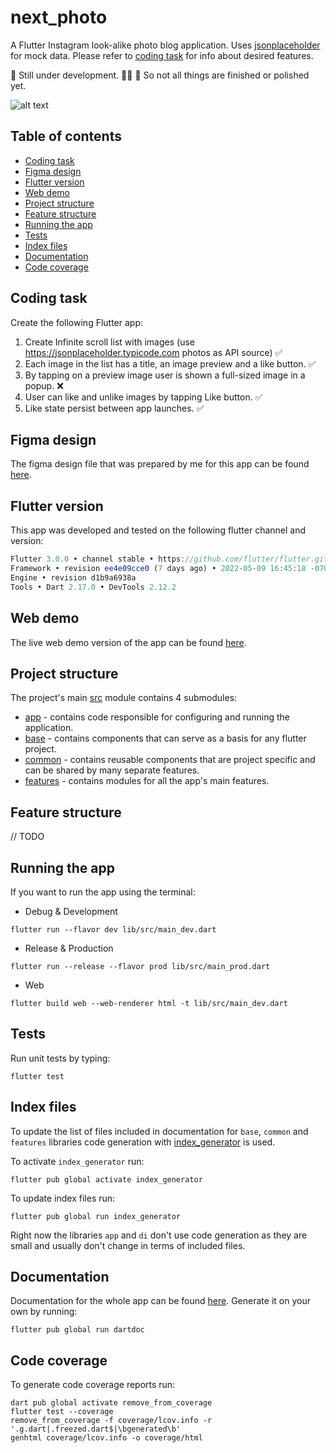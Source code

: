 # next_photo <!-- omit in toc -->

A Flutter Instagram look-alike photo blog application. Uses [jsonplaceholder](https://jsonplaceholder.typicode.com/) for mock data. Please refer to [coding task](#coding-task) for info about desired features.

🚧  Still under development. 👷‍♂️ 🚧  So not all things are finished or polished yet.

![alt text](https://mir-s3-cdn-cf.behance.net/project_modules/1400/62a8c9143896211.62830596b5878.png)

## Table of contents <!-- omit in toc -->
- [Coding task](#coding-task)
- [Figma design](#figma-design)
- [Flutter version](#flutter-version)
- [Web demo](#web-demo)
- [Project structure](#project-structure)
- [Feature structure](#feature-structure)
- [Running the app](#running-the-app)
- [Tests](#tests)
- [Index files](#index-files)
- [Documentation](#documentation)
- [Code coverage](#code-coverage)

## Coding task
Create the following Flutter app:
1. Create Infinite scroll list with images (use https://jsonplaceholder.typicode.com photos as API source) ✅
2. Each image in the list has a title, an image preview and a like button. ✅
3. By tapping on a preview image user is shown a full-sized image in a popup. ❌
4. User can like and unlike images by tapping Like button. ✅
5. Like state persist between app launches. ✅

## Figma design
The figma design file that was prepared by me for this app can be found [here](https://www.figma.com/file/kWh5yBJmKgaLXaM7avh39H/next_photo?node-id=5%3A600).

## Flutter version

This app was developed and tested on the following flutter channel and version:
```javascript
Flutter 3.0.0 • channel stable • https://github.com/flutter/flutter.git
Framework • revision ee4e09cce0 (7 days ago) • 2022-05-09 16:45:18 -0700
Engine • revision d1b9a6938a
Tools • Dart 2.17.0 • DevTools 2.12.2
```

## Web demo
The live web demo version of the app can be found [here](https://sebastianwaloszek.github.io/nextphoto.web/#/).

## Project structure

The project's main [src](lib/src/) module contains 4 submodules:

- [app](lib/src/app) - contains code responsible for configuring and running the application.
- [base](lib/src/base) - contains components that can serve as a basis for any flutter project.
- [common](lib/src/common) - contains reusable components that are project specific and can be shared by many separate
  features.
- [features](lib/src/features) - contains modules for all the app's main features.

## Feature structure
// TODO

## Running the app
If you want to run the app using the terminal:
- Debug & Development
```
flutter run --flavor dev lib/src/main_dev.dart
```
- Release & Production
```
flutter run --release --flavor prod lib/src/main_prod.dart
```
- Web
```
flutter build web --web-renderer html -t lib/src/main_dev.dart
```

## Tests
Run unit tests by typing:
```
flutter test
```

## Index files
To update the list of files included in documentation for `base`, `common` and `features` libraries code generation with [index_generator](https://pub.dev/packages/index_generator) is used.

To activate `index_generator` run:
```
flutter pub global activate index_generator
```

To update index files run:
```
flutter pub global run index_generator
```

Right now the libraries `app` and `di` don't use code generation as they are small and usually don't change in terms of included files.

## Documentation
Documentation for the whole app can be found [here](https://sebastianwaloszek.github.io/nextphoto.doc/index.html). Generate it on your own by running:
```
flutter pub global run dartdoc 
```

## Code coverage
To generate code coverage reports run:
```
dart pub global activate remove_from_coverage
flutter test --coverage 
remove_from_coverage -f coverage/lcov.info -r '.g.dart|.freezed.dart$|\bgenerated\b'
genhtml coverage/lcov.info -o coverage/html
```